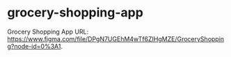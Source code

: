 # grocery-shopping-app

Grocery Shopping App URL: https://www.figma.com/file/DPgN7UGEhM4wTf6ZIHgMZE/GroceryShopping?node-id=0%3A1. 

